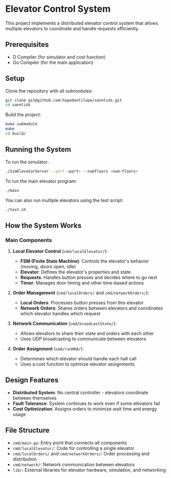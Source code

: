 # Elevator Control System

This project implements a distributed elevator control system that allows multiple elevators to coordinate and handle requests efficiently.

## Prerequisites

- D Compiler (for simulator and cost function)
- Go Compiler (for the main application)

## Setup

Clone the repository with all submodules:

```bash
git clone git@github.com:hopedantilope/sanntids.git
cd sanntids
```

Build the project:
```bash
make submodule
make
cd build/
```

## Running the System

To run the simulator:
```bash
./SimElevatorServer --port <port> --numfloors <num-floors>
```

To run the main elevator program:
```bash
./main
```

You can also run multiple elevators using the test script:
```bash
./test.sh
```

## How the System Works

### Main Components

1. **Local Elevator Control** (`cmd/localElevator/`):
   - **FSM (Finite State Machine)**: Controls the elevator's behavior (moving, doors open, idle)
   - **Elevator**: Defines the elevator's properties and state
   - **Requests**: Handles button presses and decides where to go next
   - **Timer**: Manages door timing and other time-based actions

2. **Order Management** (`cmd/localOrders/` and `cmd/networkOrders/`):
   - **Local Orders**: Processes button presses from this elevator
   - **Network Orders**: Shares orders between elevators and coordinates which elevator handles which request

3. **Network Communication** (`cmd/broadcastState/`):
   - Allows elevators to share their state and orders with each other
   - Uses UDP broadcasting to communicate between elevators

4. **Order Assignment** (`cmd/runHRA/`):
   - Determines which elevator should handle each hall call
   - Uses a cost function to optimize elevator assignments

## Design Features

- **Distributed System**: No central controller - elevators coordinate between themselves
- **Fault Tolerance**: System continues to work even if some elevators fail
- **Cost Optimization**: Assigns orders to minimize wait time and energy usage

## File Structure

- `cmd/main.go`: Entry point that connects all components
- `cmd/localElevator/`: Code for controlling a single elevator
- `cmd/localOrders/` and `cmd/networkOrders/`: Order processing and distribution
- `cmd/network/`: Network communication between elevators
- `lib/`: External libraries for elevator hardware, simulation, and networking
